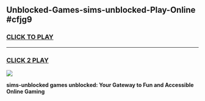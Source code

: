 
## Unblocked-Games-sims-unblocked-Play-Online #cfjg9
<h3>
<a href="https://news.freeplayer.one?title=sims-unblocked&ref=3">CLICK TO PLAY</a></h3>
<hr>

<h3>
<a href="https://news.freeplayer.one?title=sims-unblocked&ref=3">CLICK 2 PLAY</a>
  
</h3>

<a href="https://news.freeplayer.one?title=sims-unblocked&ref=3"><img src="https://clearcache.store/games.png"></a>


**sims-unblocked games unblocked: Your Gateway to Fun and Accessible Online Gaming**
